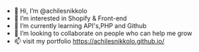 - 👋 Hi, I’m @achilesnikkolo
- 👀 I’m interested in Shopify & Front-end 
- 🌱 I’m currently learning API's,PHP and Github
- 💞️ I’m looking to collaborate on people who can help me grow
- 📫  visit my portfolio https://achilesnikkolo.github.io/

<!---
achilesnikkolo/achilesnikkolo is a ✨ special ✨ repository because its `README.md` (this file) appears on your GitHub profile.
You can click the Preview link to take a look at your changes.
--->
